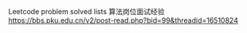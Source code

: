 Leetcode problem solved lists
算法岗位面试经验
https://bbs.pku.edu.cn/v2/post-read.php?bid=99&threadid=16510824
